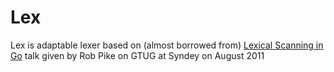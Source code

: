 # Lex

Lex is adaptable lexer based on (almost borrowed from) [Lexical Scanning in Go](https://talks.golang.org/2011/lex.slide#1) talk given by Rob Pike on GTUG at Syndey on August 2011
